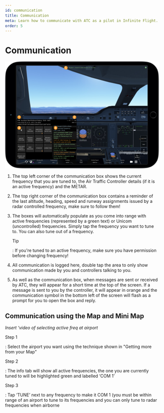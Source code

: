 ```yaml
---
id: communication
title: Communication
meta: Learn how to communicate with ATC as a pilot in Infinite Flight.
order: 5
---
```


# Communication

![Communication](_images/manual/frames/communication.jpg)



1. The top left corner of the communication box shows the current frequency that you are tuned to, the Air Traffic Controller details (if it is an active frequency) and the METAR.

   

2. The top right corner of the communication box contains a reminder of the last altitude, heading, speed and runway assignments issued by a radar controlled frequency, make sure to follow them!

   

3. The boxes will automatically populate as you come into range with active frequencies (represented by a green text) or Unicom (uncontrolled) frequencies. Simply tap the frequency you want to tune to. You can also tune out of a frequency.

   

   Tip

   : If you&#39;re tuned to an active frequency, make sure you have permission before changing frequency!

   

4. All communication is logged here, double tap the area to only show communication made by you and controllers talking to you.

   

5. As well as the communication box, when messages are sent or received by ATC, they will appear for a short time at the top of the screen. If a message is sent to you by the controller, it will appear in orange and the communication symbol in the bottom left of the screen will flash as a prompt for you to open the box and reply.



## Communication using the Map and Mini Map

 

*Insert ‘video of selecting active freq at airport*



Step 1

: Select the airport you want using the technique shown in "Getting more from your Map"

 

Step 2

: The info tab will show all active frequencies, the one you are currently tuned to will be highlighted green and labelled ‘COM 1’

 

Step 3

: Tap ‘TUNE’ next to any frequency to make it COM 1 (you must be within range of an airport to tune to its frequencies and you can only tune to radar frequencies when airborne